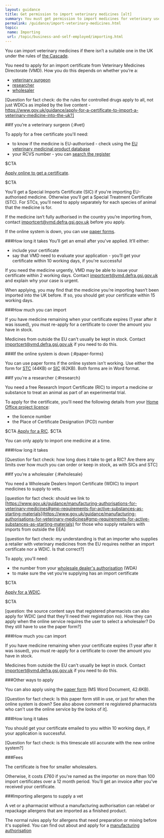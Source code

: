 ```yaml
---
layout: guidance
title: Get permission to import veterinary medicines [alt]
summary: You must get permission to import medicines for veterinary use.
permalink: /guidance/import-veterinary-medicines.html
topic:
 name: Importing
 url: /topic/business-and-self-employed/importing.html
---
```

You can import veterinary medicines if there isn’t a suitable one in the UK under the rules of [the Cascade](https://www.gov.uk/guidance/the-cascade-prescribing-unauthorised-medicines).

You need to apply for an import certificate from Veterinary Medicines Directorate (VMD). How you do this depends on whether you’re a:

- [veterinary surgeon](#vet)
- [researcher](#research)
- [wholesaler](#wholesale)

[Question for fact check: do the rules for controlled drugs apply to all, not just WDICs as implied by the live content - https://www.gov.uk/guidance/apply-for-a-certificate-to-import-a-veterinary-medicine-into-the-uk?]

##If you’re a veterinary surgeon
{:#vet}

To apply for a free certificate you'll need:

- to know if the medicine is EU-authorised - check using the [EU veterinary medicinal product database](http://vet.eudrapharm.eu/vet/welcome.do?selectedStaticLocale.languageCode=en)
- your RCVS number - you can [search the register](http://www.rcvs.org.uk/find-a-surgeon/surgeon)

$CTA

[Apply online to get a certificate](https://www.vmd.defra.gov.uk/sis/default.aspx).

$CTA

You'll get a Special Imports Certificate (SIC) if you're importing EU-authorised medicine. Otherwise you'll get a Special Treatment Certificate (STC). For STCs, you’ll need to apply separately for each species of animal that the medicine is for.

If the medicine isn’t fully authorised in the country you’re importing from, contact <importcert@vmd.defra.gsi.gov.uk> before you apply. 

If the online system is down, you can use [paper forms](#paper-forms).

###How long it takes
You’ll get an email after you've applied. It’ll either:

- include your certificate
- say that VMD need to evaluate your application - you’ll get your certificate within 10 working days, if you're successful

If you need the medicine urgently, VMD may be able to issue your certificate within 2 working days. Contact <importcert@vmd.defra.gsi.gov.uk> and explain why your case is urgent. 

When applying, you may find that the medicine you’re importing hasn’t been imported into the UK before. If so, you should get your certificate within 15 working days.

###How much you can import

If you have medicine remaining when your certificate expires (1 year after it was issued), you must re-apply for a certificate to cover the amount you have in stock.

Medicines from outside the EU can't usually be kept in stock. Contact <importcert@vmd.defra.gsi.gov.uk> if you need to do this.


###If the online system is down
{:#paper-forms}

You can use paper forms if the online system isn’t working. Use either the form for [STC](https://www.gov.uk/government/uploads/system/uploads/attachment_data/file/549418/_630643_Application_Form_SIC.docx) (44KB) or [SIC](https://www.gov.uk/government/uploads/system/uploads/attachment_data/file/549417/_630628_Application_Form_STC.docx) (62KB). Both forms are in Word format.

##If you're a researcher
{:#research}

You need a free Research Import Certificate (RIC) to import a medicine or substance to treat an animal as part of an experimental trial.

To apply for the certificate, you’ll need the following details from your [Home Office project licence](https://www.gov.uk/guidance/research-and-testing-using-animals#applying-for-licences):

- the licence number 
- the Place of Certificate Designation (PCD) number

$CTA
[Apply for a RIC](http://www.vmd.defra.gov.uk/ric/Application.aspx).
$CTA

You can only apply to import one medicine at a time.

###How long it takes

[Question for fact check: how long does it take to get a RIC? Are there any limits over how much you can order or keep in stock, as with SICs and STC]


##If you’re a wholesaler
{:#wholesale}

You need a Wholesale Dealers Import Certificate (WDIC) to import medicines to supply to vets.

[question for fact check: should we link to [https://www.gov.uk/guidance/manufacturing-authorisations-for-veterinary-medicines#gmp-requirements-for-active-substances-as-starting-materials](https://www.gov.uk/guidance/manufacturing-authorisations-for-veterinary-medicines#gmp-requirements-for-active-substances-as-starting-materials) for those who  supply retailers with imports from outside the EEA]

[question for fact check: my understanding is that an importer who supplies a retailer with veterinary medicines from the EU requires neither an import certificate nor a WDIC. Is that correct?]

To apply, you'll need:

- the number from your [wholesale dealer's authorisation](https://www.gov.uk/guidance/apply-for-a-veterinary-medicine-wholesale-dealers-authorisation-wda) (WDA)
- to make sure the vet you’re supplying has an import certificate

$CTA
 
[Apply for a WDIC](https://www.vmd.defra.gov.uk/sis/wdic-application.aspx).

$CTA

[question: the source content says that registered pharmacists can also apply for WDIC (and that they'll need their registration no). How they can apply when the online service requires the user to select a wholesaler? Do they still have to use the paper form?]

###How much you can import

If you have medicine remaining when your certificate expires (1 year after it was issued), you must re-apply for a certificate to cover the amount you have in stock.

Medicines from outside the EU can't usually be kept in stock. Contact <importcert@vmd.defra.gsi.gov.uk> if you need to do this.

###Other ways to apply
 
You can also apply using the [paper form](https://www.gov.uk/government/uploads/system/uploads/attachment_data/file/549415/_630639_Application_Form_WDIC.docx) (MS Word Document, 42.6KB).

[Question for fact check: Is this paper form still in use, or just for when the online system is down? See also above comment re registered pharmacists who can't use the online service by the looks of it].

###How long it takes

You should get your certificate emailed to you within 10 working days, if your application is successful.

[Question for fact check: is this timescale stil accurate with the new online system?]

###Fees

The certificate is free for smaller wholesalers. 

Otherwise, it costs £760 if you're named as the importer on more than 100 import certificates over a 12 month period. You’ll get an invoice after you’ve received your certificate.

###Importing allergens to supply a vet

A vet or a pharmacist without a manufacturing authorisation can relabel or repackage allergens that are imported as a finished product. 

The normal rules apply for allergens that need preparation or mixing before it's supplied. You can find out about and apply for a [manufacturing authorisation](https://www.gov.uk/guidance/apply-for-a-certificate-to-import-a-veterinary-medicine-into-the-uk)
